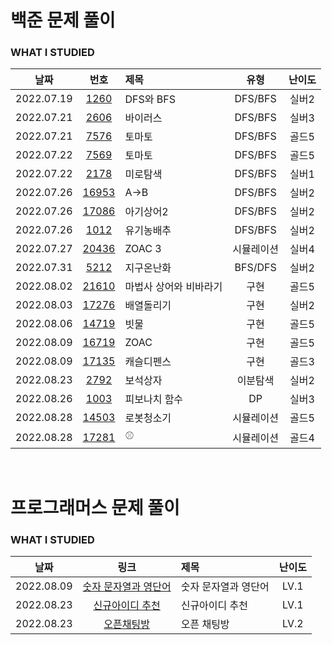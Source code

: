 # 백준 문제 풀이

### WHAT I STUDIED

|    날짜    |                      번호                      | 제목                   |    유형    | 난이도 |
| :--------: | :--------------------------------------------: | :--------------------- | :--------: | :----: |
| 2022.07.19 |  [1260](https://www.acmicpc.net/problem/1260)  | DFS와 BFS              |  DFS/BFS   | 실버2  |
| 2022.07.21 |  [2606](https://www.acmicpc.net/problem/2606)  | 바이러스               |  DFS/BFS   | 실버3  |
| 2022.07.21 |  [7576](https://www.acmicpc.net/problem/7576)  | 토마토                 |  DFS/BFS   | 골드5  |
| 2022.07.22 |  [7569](https://www.acmicpc.net/problem/7579)  | 토마토                 |  DFS/BFS   | 골드5  |
| 2022.07.22 |  [2178](https://www.acmicpc.net/problem/2178)  | 미로탐색               |  DFS/BFS   | 실버1  |
| 2022.07.26 | [16953](https://www.acmicpc.net/problem/16953) | A->B                   |  DFS/BFS   | 실버2  |
| 2022.07.26 | [17086](https://www.acmicpc.net/problem/17086) | 아기상어2              |  DFS/BFS   | 실버2  |
| 2022.07.26 |  [1012](https://www.acmicpc.net/problem/1012)  | 유기농배추             |  DFS/BFS   | 실버2  |
| 2022.07.27 | [20436](https://www.acmicpc.net/problem/20436) | ZOAC 3                 | 시뮬레이션 | 실버4  |
| 2022.07.31 |  [5212](https://www.acmicpc.net/problem/5212)  | 지구온난화             |  BFS/DFS   | 실버2  |
| 2022.08.02 | [21610](https://www.acmicpc.net/problem/21610) | 마법사 상어와 비바라기 |    구현    | 골드5  |
| 2022.08.03 | [17276](https://www.acmicpc.net/problem/17276) | 배열돌리기             |    구현    | 실버2  |
| 2022.08.06 | [14719](https://www.acmicpc.net/problem/14719) | 빗물                   |    구현    | 골드5  |
| 2022.08.09 | [16719](https://www.acmicpc.net/problem/16719) | ZOAC                   |    구현    | 골드5  |
| 2022.08.09 | [17135](https://www.acmicpc.net/problem/17135) | 캐슬디펜스             |    구현    | 골드3  |
| 2022.08.23 |  [2792](https://www.acmicpc.net/problem/2792)  | 보석상자               |  이분탐색  | 실버2  |
| 2022.08.26 |  [1003](https://www.acmicpc.net/problem/1003)  | 피보나치 함수          |     DP     | 실버3  |
| 2022.08.28 | [14503](https://www.acmicpc.net/problem/14503) | 로봇청소기             | 시뮬레이션 | 골드5  |
| 2022.08.28 | [17281](https://www.acmicpc.net/problem/17281) | ⚾                     | 시뮬레이션 | 골드4  |

<br />

# 프로그래머스 문제 풀이

### WHAT I STUDIED

|    날짜    |                                                        링크                                                        | 제목                 | 난이도 |
| :--------: | :----------------------------------------------------------------------------------------------------------------: | :------------------- | :----: |
| 2022.08.09 | <a href="https://school.programmers.co.kr/learn/courses/30/lessons/81301" target="_blank">숫자 문자열과 영단어</a> | 숫자 문자열과 영단어 |  LV.1  |
| 2022.08.23 |   <a href="https://school.programmers.co.kr/learn/courses/30/lessons/72410" target="_blank">신규아이디 추천</a>    | 신규아이디 추천      |  LV.1  |
| 2022.08.23 |      <a href="https://school.programmers.co.kr/learn/courses/30/lessons/42888" target="_blank">오픈채팅방</a>      | 오픈 채팅방          |  LV.2  |
